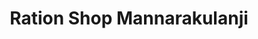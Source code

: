 ---
title: "Ration Shop Mannarakulanji"
url: /mannarakulanji-p-o-pathanamthitta/ration-shop-mannarakulanji/
shop: convenience
---